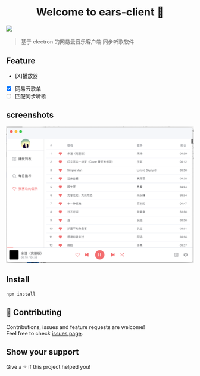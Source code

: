 <h1 align="center">Welcome to ears-client 👋</h1>
<p>
  <img src="https://img.shields.io/badge/version-0.1.0-blue.svg?cacheSeconds=2592000" />
</p>

> 基于 electron 的网易云音乐客户端 同步听歌软件

## Feature

- [X]播放器
- [x] 网易云歌单
- [ ] 匹配同步听歌

## screenshots

![](public/demo/likelist@2x.png)

## Install

```sh
npm install
```

## 🤝 Contributing

Contributions, issues and feature requests are welcome!<br />Feel free to check [issues page](https://github.com/JasKang/ears-client/issues).

## Show your support

Give a ⭐️ if this project helped you!
